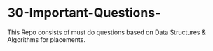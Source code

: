 # 30-Important-Questions-
This Repo consists of must do questions based on Data Structures &amp; Algorithms for placements.
